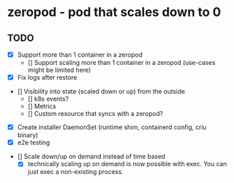 # zeropod - pod that scales down to 0

## TODO

- [x] Support more than 1 container in a zeropod
	- [] Support scaling more than 1 container in a zeropod (use-cases might be limited here)
- [x] Fix logs after restore
- [] Visibility into state (scaled down or up) from the outside
	- [] k8s events?
	- [] Metrics
	- [] Custom resource that syncs with a zeropod?
- [x] Create installer DaemonSet (runtime shim, containerd config, criu binary)
- [x] e2e testing
- [] Scale down/up on demand instead of time based
	- [x] technically scaling up on demand is now possible with exec. You can just exec a non-existing process.
